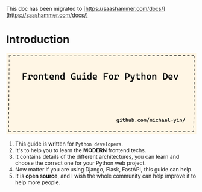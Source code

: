 This doc has been migrated to [https://saashammer.com/docs/](https://saashammer.com/docs/)

# Introduction

[![](docs/images/head.png)](https://michael-yin.github.io/frontend-guide-python-dev/)

1. This guide is written for `Python developers`.
1. It's to help you to learn the **MODERN** frontend techs.
1. It contains details of the different architectures, you can learn and choose the correct one for your Python web project.
1. Now matter if you are using Django, Flask, FastAPI, this guide can help.
1. It is **open source**, and I wish the whole community can help improve it to help more people.

